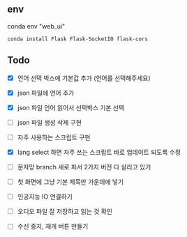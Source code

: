 env
---
conda env "web_ui"

```console
conda install Flask Flask-SocketIO flask-cors
```


Todo
---
- [x] 언어 선택 박스에 기본값 추가 (언어를 선택해주세요)
- [x] json 파일에 언어 추가
- [x] json 파일 언어 읽어서 선택박스 기본 선택
- [ ] json 파일 생성 삭제 구현

- [ ] 자주 사용하는 스크립트 구현
- [x] lang select 하면 자주 쓰는 스크립트 바로 업데이트 되도록 수정

- [ ] 문자망 branch 새로 파서 2가지 버전 다 살리고 있기

- [ ] 첫 화면에 그냥 기본 제목만 가운데에 넣기

- [ ] 인공지능 IO 연결하기
- [ ] 오디오 파일 잘 저장하고 읽는 것 확인
- [ ] 수신 중지, 재개 버튼 만들기